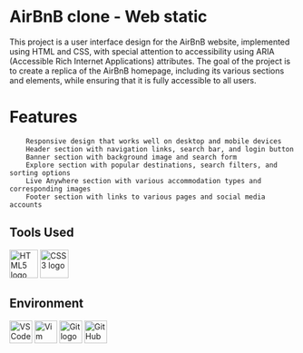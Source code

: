# AirBnB clone - Web static
This project is a user interface design for the AirBnB website, implemented using HTML and CSS, with special attention to accessibility using ARIA (Accessible Rich Internet Applications) attributes. The goal of the project is to create a replica of the AirBnB homepage, including its various sections and elements, while ensuring that it is fully accessible to all users.

# Features
```
    Responsive design that works well on desktop and mobile devices
    Header section with navigation links, search bar, and login button
    Banner section with background image and search form
    Explore section with popular destinations, search filters, and sorting options
    Live Anywhere section with various accommodation types and corresponding images
    Footer section with links to various pages and social media accounts
```

## Tools Used
<img src="https://upload.wikimedia.org/wikipedia/commons/6/61/HTML5_logo_and_wordmark.svg" alt="HTML5 logo" width="50" height="50"> <img src="https://upload.wikimedia.org/wikipedia/commons/d/d5/CSS3_logo_and_wordmark.svg" alt="CSS3 logo" width="50" height="50">

## Environment
<img src="https://upload.wikimedia.org/wikipedia/commons/2/2d/Visual_Studio_Code_1.18_icon.svg" alt="VS Code logo" width="40" height="40"> <img src="https://upload.wikimedia.org/wikipedia/commons/9/9f/Vimlogo.svg" alt="Vim logo" width="40" height="40"> <img src="https://upload.wikimedia.org/wikipedia/commons/3/3f/Git_icon.svg" alt="Git logo" width="40" height="40"> <img src="https://upload.wikimedia.org/wikipedia/commons/9/91/Octicons-mark-github.svg" alt="GitHub logo" width="40" height="40">
